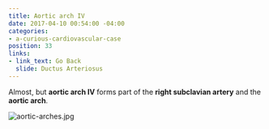 ```yaml
---
title: Aortic arch IV
date: 2017-04-10 00:54:00 -04:00
categories:
- a-curious-cardiovascular-case
position: 33
links:
- link_text: Go Back
  slide: Ductus Arteriosus
---
```


Almost, but **aortic arch IV** forms part of the **right subclavian artery** and the **aortic arch**.

![aortic-arches.jpg](/uploads/aortic-arches.jpg)
